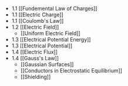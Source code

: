 - 1.1 [[Fundemental Law of Charges]]
- 1.1 [[Electric Charge]]
- 1.1 [[Coulomb's Law]]
- 1.2 [[Electric Field]]
	- [[Uniform Electric Field]]
- 1.3 [[Electrical Potential Energy]]
- 1.3 [[Electrical Potential]]
- 1.4 [[Electric Flux]]
- 1.4 [[Gauss's Law]]
	- [[Gaussian Surfaces]]
	- [[Conductors in Electrostatic Equilibrium]]
	- [[Shielding]]
